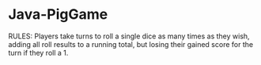 # Java-PigGame

RULES:
Players take turns to roll a single dice as many times as they wish, adding all roll results to a running total, but losing their gained score for the turn if they roll a 1.
